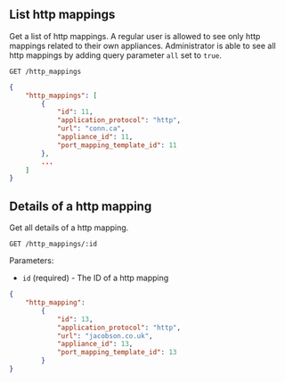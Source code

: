 ## List http mappings

Get a list of http mappings. A regular user is allowed to see only http mappings related to their own appliances. Administrator is able to see all http mappings by adding query parameter `all` set to `true`.

```
GET /http_mappings
```

```json
{
    "http_mappings": [
        {
            "id": 11,
            "application_protocol": "http",
            "url": "conn.ca",
            "appliance_id": 11,
            "port_mapping_template_id": 11
        },
        ...
    ]
}
```

## Details of a http mapping

Get all details of a http mapping.

```
GET /http_mappings/:id
```
Parameters:

+ `id` (required) - The ID of a http mapping

```json
{
    "http_mapping":
        {
            "id": 13,
            "application_protocol": "http",
            "url": "jacobson.co.uk",
            "appliance_id": 13,
            "port_mapping_template_id": 13
        }
}
```

